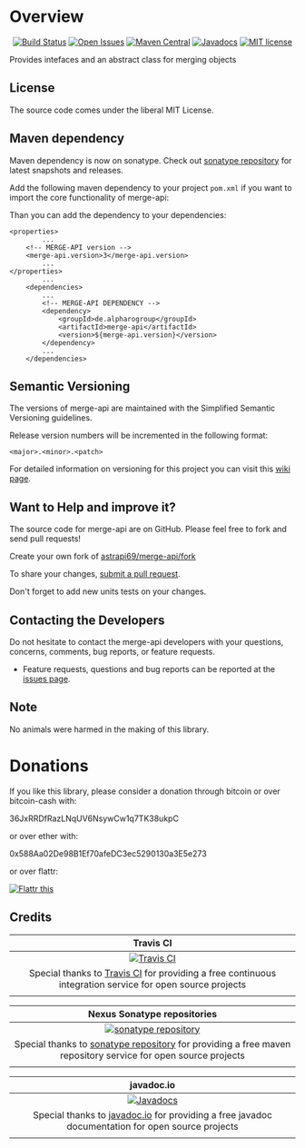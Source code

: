 # Overview

<div align="center">

[![Build Status](https://travis-ci.org/astrapi69/merge-api.svg?branch=develop)](https://travis-ci.org/astrapi69/merge-api) 
[![Open Issues](https://img.shields.io/github/issues/astrapi69/merge-api.svg?style=flat)](https://github.com/astrapi69/merge-api/issues) 
[![Maven Central](https://maven-badges.herokuapp.com/maven-central/de.alpharogroup/merge-api/badge.svg)](https://maven-badges.herokuapp.com/maven-central/de.alpharogroup/merge-api)
[![Javadocs](http://www.javadoc.io/badge/de.alpharogroup/merge-api.svg)](http://www.javadoc.io/doc/de.alpharogroup/merge-api)
[![MIT license](http://img.shields.io/badge/license-MIT-brightgreen.svg?style=flat)](http://opensource.org/licenses/MIT)

</div>

Provides intefaces and an abstract class for merging objects 

## License

The source code comes under the liberal MIT License.

## Maven dependency

Maven dependency is now on sonatype.
Check out [sonatype repository](https://oss.sonatype.org/index.html#nexus-search;gav~de.alpharogroup~merge-api~~~) for latest snapshots and releases.

Add the following maven dependency to your project `pom.xml` if you want to import the core functionality of merge-api:

Than you can add the dependency to your dependencies:

	<properties>
			...
		<!-- MERGE-API version -->
		<merge-api.version>3</merge-api.version>
			...
	</properties>
			...
		<dependencies>
			...
			<!-- MERGE-API DEPENDENCY -->
			<dependency>
				<groupId>de.alpharogroup</groupId>
				<artifactId>merge-api</artifactId>
				<version>${merge-api.version}</version>
			</dependency>
			...
		</dependencies>

## Semantic Versioning

The versions of merge-api are maintained with the Simplified Semantic Versioning guidelines.

Release version numbers will be incremented in the following format:

`<major>.<minor>.<patch>`

For detailed information on versioning for this project you can visit this [wiki page](https://github.com/astrapi69/mvn-parent-projects/wiki/Simplified-Semantic-Versioning).

## Want to Help and improve it? ###

The source code for merge-api are on GitHub. Please feel free to fork and send pull requests!

Create your own fork of [astrapi69/merge-api/fork](https://github.com/astrapi69/merge-api/fork)

To share your changes, [submit a pull request](https://github.com/astrapi69/merge-api/pull/new/develop).

Don't forget to add new units tests on your changes.

## Contacting the Developers

Do not hesitate to contact the merge-api developers with your questions, concerns, comments, bug reports, or feature requests.
- Feature requests, questions and bug reports can be reported at the [issues page](https://github.com/astrapi69/merge-api/issues).

## Note

No animals were harmed in the making of this library.


# Donations

If you like this library, please consider a donation through bitcoin or over bitcoin-cash with:

36JxRRDfRazLNqUV6NsywCw1q7TK38ukpC

or over ether with:

0x588Aa02De98B1Ef70afeDC3ec5290130a3E5e273

or over flattr:

<a href="https://flattr.com/submit/auto?fid=r7vp62&url=https%3A%2F%2Fgithub.com%2Fastrapi69%2Fmerge-api" target="_blank">
<img src="http://api.flattr.com/button/flattr-badge-large.png" alt="Flattr this" title="Flattr this" border="0" />
</a>

## Credits

|**Travis CI**|
|     :---:      |
|[![Travis CI](https://travis-ci.com/images/logos/TravisCI-Full-Color.png)](https://coveralls.io/github/astrapi69/merge-api?branch=master)|
|Special thanks to [Travis CI](https://travis-ci.org) for providing a free continuous integration service for open source projects|
|     <img width=1000/>     |

|**Nexus Sonatype repositories**|
|     :---:      |
|[![sonatype repository](https://img.shields.io/nexus/r/https/oss.sonatype.org/de.alpharogroup/merge-api.svg?style=for-the-badge)](https://oss.sonatype.org/index.html#nexus-search;gav~de.alpharogroup~merge-api~~~)|
|Special thanks to [sonatype repository](https://www.sonatype.com) for providing a free maven repository service for open source projects|
|     <img width=1000/>     |

|**javadoc.io**|
|     :---:      |
|[![Javadocs](http://www.javadoc.io/badge/de.alpharogroup/merge-api.svg)](http://www.javadoc.io/doc/de.alpharogroup/merge-api)|
|Special thanks to [javadoc.io](http://www.javadoc.io) for providing a free javadoc documentation for open source projects|
|     <img width=1000/>     |
